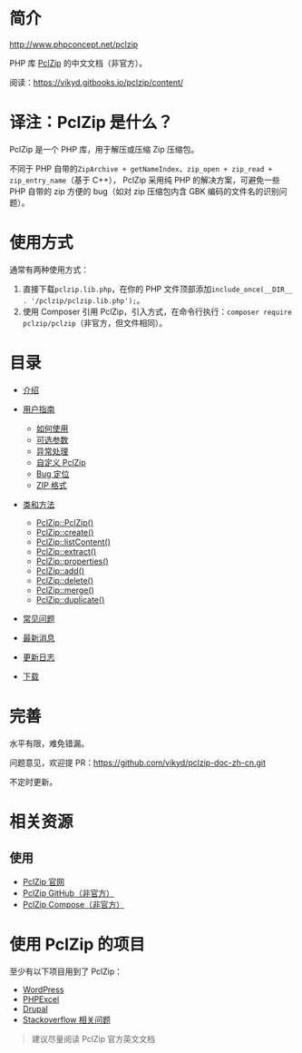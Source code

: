
# 简介
http://www.phpconcept.net/pclzip

PHP 库 [PclZip](http://www.phpconcept.net/pclzip) 的中文文档（非官方）。

阅读：https://vikyd.gitbooks.io/pclzip/content/



# 译注：PclZip 是什么？
PclZip 是一个 PHP 库，用于解压或压缩 Zip 压缩包。
 
不同于 PHP 自带的`ZipArchive + getNameIndex`、`zip_open + zip_read + zip_entry_name`（基于 C++），
PclZip 采用纯 PHP 的解决方案，可避免一些 PHP 自带的 zip 方便的 bug（如对 zip 压缩包内含 GBK 编码的文件名的识别问题）。





# 使用方式
通常有两种使用方式：
1. 直接下载`pclzip.lib.php`，在你的 PHP 文件顶部添加`include_once(__DIR__ . '/pclzip/pclzip.lib.php');`。
1. 使用 Composer 引用 PclZip，引入方式，在命令行执行：`composer require pclzip/pclzip`（非官方，但文件相同）。



# 目录
* [介绍](top/home.md)

* [用户指南](user_guide/introduction.md)
  * [如何使用](user_guide/how_it_works.md)
  * [可选参数](user_guide/optional_arguments.md)
  * [异常处理](user_guide/error_handling.md)
  * [自定义 PclZip](user_guide/customizing_pclzip.md)
  * [Bug 定位](user_guide/troubleshooting_pclzip.md)
  * [ZIP 格式](user_guide/zip_format.md)

* [类和方法](class_methods/home.md)
  * [PclZip::PclZip()](class_methods/pclzip.md)
  * [PclZip::create()](class_methods/create.md)
  * [PclZip::listContent()](class_methods/list_content.md)
  * [PclZip::extract()](class_methods/extract.md)
  * [PclZip::properties()](class_methods/properties.md)
  * [PclZip::add()](class_methods/add.md)
  * [PclZip::delete()](class_methods/delete.md)
  * [PclZip::merge()](class_methods/merge.md)
  * [PclZip::duplicate()](class_methods/duplicate.md)
  

* [常见问题](top/faq.md)

* [最新消息](top/news.md)

* [更新日志](top/release_notes.md)

* [下载](top/downloads.md)


# 完善
水平有限，难免错漏。

问题意见，欢迎提 PR：https://github.com/vikyd/pclzip-doc-zh-cn.git


不定时更新。


# 相关资源
## 使用
- [PclZip 官网](http://www.phpconcept.net/pclzip)
- [PclZip GitHub（非官方）](https://github.com/ivanlanin/pclzip)
- [PclZip Compose（非官方）](https://packagist.org/packages/pclzip/pclzip)

# 使用 PclZip 的项目
至少有以下项目用到了 PclZip：
- [WordPress](https://github.com/WordPress/WordPress/blob/master/wp-admin/includes/class-pclzip.php)
- [PHPExcel](https://github.com/ddeboer/phpexcel/blob/master/Classes/PHPExcel/Shared/PCLZip/pclzip.lib.php)
- [Drupal](https://www.drupal.org/project/pclzip)
- [Stackoverflow 相关问题](http://stackoverflow.com/search?tab=votes&q=pclzip)


> 建议尽量阅读 PclZip 官方英文文档
 
